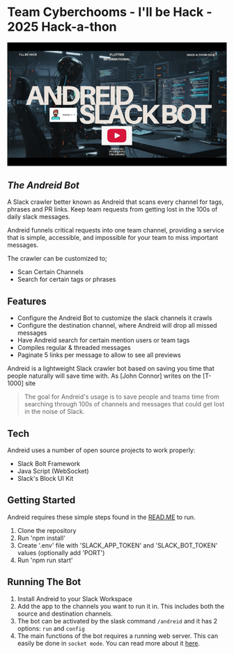 # Team Cyberchooms - I'll be Hack - 2025 Hack-a-thon

[![thumbnail.png](./thumbnail.png)](https://youtu.be/jEq0e1TCv4k "Submission Video - Andreid")

## _The Andreid Bot_

A Slack crawler better known as Andreid that scans every channel for tags, phrases and PR links. Keep team requests from getting lost in the 100s of daily slack messages.

Andreid funnels critical requests into one team channel, providing a service that is simple, accessible, and impossible for your team to miss important messages.

The crawler can be customized to; 

- Scan Certain Channels
- Search for certain tags or phrases

## Features

- Configure the Andreid Bot to customize the slack channels it crawls
- Configure the destination channel, where Andreid will drop all missed messages
- Have Andreid search for certain mention users or team tags
- Compiles regular & threaded messages
- Paginate 5 links per message to allow to see all previews

Andreid is a lightweight Slack crawler bot based on saving you time
that people naturally will save time with.
As [John Connor] writes on the [T-1000] site

> The goal for Andreid's
> usage is to save people and teams
> time from searching through 100s of 
> channels and messages that could get
> lost in the noise of Slack.

## Tech

Andreid uses a number of open source projects to work properly:

- Slack Bolt Framework
- Java Script (WebSocket)
- Slack's Block UI Kit

## Getting Started

Andreid requires these simple steps found in the [READ.ME](https://github.com/jerryhyw/slack-andreid/blob/main/README.md) to run.

1. Clone the repository
2. Run 'npm install'
3. Create '.env' file with 'SLACK_APP_TOKEN' and 'SLACK_BOT_TOKEN' values (optionally add 'PORT')
4. Run 'npm run start'

## Running The Bot

1. Install Andreid to your Slack Workspace
2. Add the app to the channels you want to run it in. This includes both the source and destination channels.
3. The bot can be activated by the slask command `/andreid` and it has 2 options: `run` and `config`
4. The main functions of the bot requires a running web server. This can easily be done in `socket mode`. You can read more about it [here](https://docs.slack.dev/tools/bolt-js/concepts/socket-mode/).